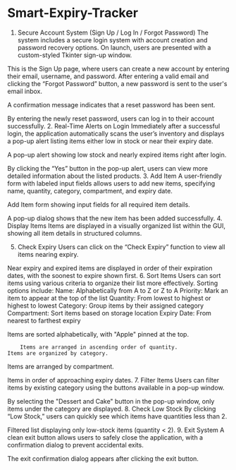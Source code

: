 # Smart-Expiry-Tracker

1. Secure Account System (Sign Up / Log In / Forgot Password)
	The system includes a secure login system with account creation and password recovery options. On launch, users are presented with a custom-styled Tkinter sign-up window.

This is the Sign Up page, where users can create a new account by entering their email, username, and password.
After entering a valid email and clicking the “Forgot Password” button, a new password is sent to the user's email inbox.

A confirmation message indicates that a reset password has been sent.


By entering the newly reset password, users can log in to their account successfully.
2. Real-Time Alerts on Login
 	Immediately after a successful login, the application automatically scans the user’s inventory and displays a pop-up alert listing items either low in stock or near their expiry date.

A pop-up alert showing low stock and nearly expired items right after login.

By clicking the “Yes” button in the pop-up alert, users can view more detailed information about the listed products.
3. Add Item
 	A user-friendly form with labeled input fields allows users to add new items, specifying name, quantity, category, compartment, and expiry date.

Add Item form showing input fields for all required item details.

A pop-up dialog shows that the new item has been added successfully.
4. Display Items
 	Items are displayed in a visually organized list within the GUI, showing all item details in structured columns.

5. Check Expiry
 	Users can click on the “Check Expiry” function to view all items nearing expiry. 

Near expiry and expired items are displayed in order of their expiration dates, with the soonest to expire shown first.
6. Sort Items
	Users can sort items using various criteria to organize their list more effectively. Sorting options include:
Name: Alphabetically from A to Z or Z to A
Priority: Mark an item to appear at the top of the list
Quantity: From lowest to highest or highest to lowest
Category: Group items by their assigned category
Compartment: Sort items based on storage location
Expiry Date: From nearest to farthest expiry

Items are sorted alphabetically, with "Apple" pinned at the top.


		Items are arranged in ascending order of quantity.
	Items are organized by category.

Items are arranged by compartment.

Items in order of approaching expiry dates.
7. Filter Items
	Users can filter items by existing category using the buttons available in a pop-up window.

By selecting the "Dessert and Cake" button in the pop-up window, only items under the category are displayed.
8. Check Low Stock
 	By clicking “Low Stock,” users can quickly see which items have quantities less than 2.

Filtered list displaying only low-stock items (quantity < 2).
9. Exit System
 	A clean exit button allows users to safely close the application, with a confirmation dialog to prevent accidental exits.

The exit confirmation dialog appears after clicking the exit button.
